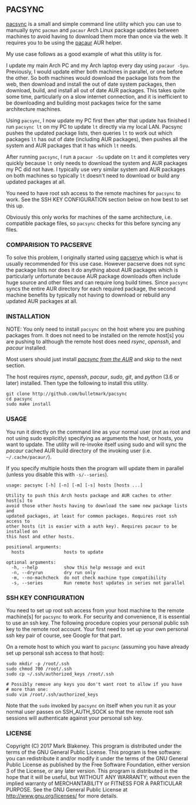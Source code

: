 ## PACSYNC

[pacsync](http://github.com/bulletmark/pacsync) is a small and simple
command line utility which you can use to manually sync `pacman` and
`pacaur` Arch Linux package updates between machines to avoid having to
download them more than once via the web. It requires you to be using
the [pacaur](https://aur.archlinux.org/packages/pacaur/) AUR helper.

My use case follows as a good example of what this utility is for.

I update my main Arch PC and my Arch laptop every day using `pacaur -Syu`.
Previously, I would update either both machines in parallel, or one before the
other. So both machines would download the package lists from the web,
then download and install the out of date system packages, then
download, build, and install all out of date AUR packages. This takes
quite some time, particularly on a slow internet connection, and it is
inefficient to be downloading and building most packages twice for the
same architecture machines.

Using `pacsync`, I now update my PC first then after that update has
finished I run `pacsync lt` on my PC to update `lt` directly via my
local LAN. Pacsync pushes the updated package lists, then queries `lt`
to work out which packages `lt` has out of date (including AUR
packages), then pushes all the system and AUR packages that it has which
`lt` needs.

After running `pacsync`, I run a `pacaur -Su` update on `lt` and it
completes very quickly because `lt` only needs to download the system
and AUR packages my PC did not have. I typically use very similar system
and AUR packages on both machines so typically `lt` doesn't need to
download or build any updated packages at all.

You need to have root ssh access to the remote machines for `pacsync` to
work. See the SSH KEY CONFIGURATION section below on how best to set
this up.

Obviously this only works for machines of the same architecture, i.e.
compatible package files, so `pacsync` checks for this before syncing any
files.

### COMPARISION TO PACSERVE

To solve this problem, I originally started using
[pacserve](https://aur.archlinux.org/packages/pacserve/) which is what
is usually recommended for this use case. However pacserve does not sync
the package lists nor does it do anything about AUR packages which is
particularly unfortunate because AUR package downloads often include
huge source and other files and can require long build times. Since
`pacsync` syncs the entire AUR directory for each required package, the
second machine benefits by typically not having to download or rebuild
any updated AUR packages at all.

### INSTALLATION

NOTE: You only need to install `pacsync` on the host where you are pushing
packages from. It does not need to be installed on the remote host[s]
you are pushing to although the remote host does need _rsync_, _openssh_,
and _pacaur_ installed.

Most users should just install
[_pacsync from the AUR_](https://aur.archlinux.org/packages/pacsync/) and
skip to the next section.

The host requires _rsync_, _openssh_, _pacaur_, _sudo_, _git_, and
_python_ (3.6 or later) installed. Then type the following to install
this utility.

    git clone http://github.com/bulletmark/pacsync
    cd pacsync
    sudo make install

### USAGE

You run it directly on the command line as your normal user (not as root
and not using sudo explicitly) specifying as arguments the host, or
hosts, you want to update. The utility will re-invoke itself using sudo
and will sync the _pacaur_ cached AUR build directory of the invoking
user (i.e. `~/.cache/pacaur/`).

If you specify multiple hosts then the program will update them in
parallel (unless you disable this with `-s/--series`).

````
usage: pacsync [-h] [-n] [-m] [-s] hosts [hosts ...]

Utility to push this Arch hosts package and AUR caches to other host[s] to
avoid those other hosts having to download the same new package lists and
updated packages, at least for common packages. Requires root ssh access to
other hosts (it is easier with a auth key). Requires pacaur to be installed on
this host and other hosts.

positional arguments:
  hosts               hosts to update

optional arguments:
  -h, --help          show this help message and exit
  -n, --dryrun        dry run only
  -m, --no-machcheck  do not check machine type compatibility
  -s, --series        Run remote host updates in series not parallel
````

### SSH KEY CONFIGURATION

You need to set up root ssh access from your host machine to the remote
machine[s] for `pacsync` to work. For security and convenience, it is
essential to use an ssh key. The following procedure copies your
personal public ssh key to the remote root account. Your first need to set
up your own personal ssh key pair of course, see Google for that part.

On a remote host to which you want to `pacsync` (assuming you have
already set up personal ssh access to that host):

    sudo mkdir -p /root/.ssh
    sudo chmod 700 /root/.ssh
    sudo cp ~/.ssh/authorized_keys /root/.ssh

    # Possibly remove any keys you don't want root to allow if you have
    # more than one:
    sudo vim /root/.ssh/authorized_keys

Note that the `sudo` invoked by `pacsync` on itself when you run it as
your normal user passes on SSH_AUTH_SOCK so that the remote root ssh
sessions will authenticate against your personal ssh key.

### LICENSE

Copyright (C) 2017 Mark Blakeney. This program is distributed under the
terms of the GNU General Public License.
This program is free software: you can redistribute it and/or modify it
under the terms of the GNU General Public License as published by the
Free Software Foundation, either version 3 of the License, or any later
version.
This program is distributed in the hope that it will be useful, but
WITHOUT ANY WARRANTY; without even the implied warranty of
MERCHANTABILITY or FITNESS FOR A PARTICULAR PURPOSE. See the GNU General
Public License at <http://www.gnu.org/licenses/> for more details.

<!-- vim: se ai syn=markdown: -->
